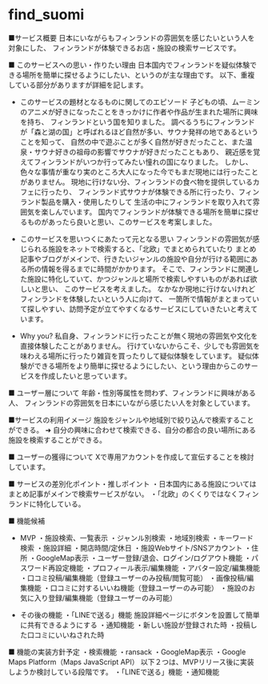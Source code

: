 # find_suomi

■サービス概要
日本にいながらもフィンランドの雰囲気を感じたいという人を対象にした、
フィンランドが体験できるお店・施設の検索サービスです。

■ このサービスへの思い・作りたい理由
日本国内でフィンランドを疑似体験できる場所を簡単に探せるようにしたい、というのが主な理由です。
以下、重複している部分がありますが詳細を記します。

* このサービスの題材となるものに関してのエピソード
子どもの頃、ムーミンのアニメが好きになったことをきっかけに作者や作品が生まれた場所に興味を持ち、
フィンランドという国を知りました。
調べるうちにフィンランドが「森と湖の国」と呼ばれるほど自然が多い、サウナ発祥の地であるということを知って、
自然の中で遊ぶことが多く自然が好きだったこと、また温泉・サウナ好きの祖母の影響でサウナが好きだったこともあり、
親近感を覚えてフィンランドがいつか行ってみたい憧れの国になりました。
しかし、色々な事情が重なり実のところ大人になった今でもまだ現地には行ったことがありません。
現地に行けない分、フィンランドの食べ物を提供しているカフェに行ったり、
フィンランド式サウナが体験できる所に行ったり、フィンランド製品を購入・使用したりして
生活の中にフィンランドを取り入れて雰囲気を楽しんでいます。
国内でフィンランドが体験できる場所を簡単に探せるものがあったら良いと思い、このサービスを考案しました。

* このサービスを思いつくにあたって元となる思い
フィンランドの雰囲気が感じられる施設をネットで検索すると、「北欧」でまとめられていたり
まとめ記事やブログがメインで、行きたいジャンルの施設や自分が行ける範囲にある所の情報を得るまでに時間がかかります。
そこで、フィンランドに関連した施設に特化していて、かつジャンルと場所で検索しやすいものがあれば欲しいと思い、
このサービスを考えました。
なかなか現地に行けないけれどフィンランドを体験したいという人に向けて、
一箇所で情報がまとまっていて探しやすい、訪問予定が立てやすくなるサービスにしていきたいと考えています。

* Why you?
私自身、フィンランドに行ったことが無く現地の雰囲気や文化を直接体験したことがありません。
行けていないからこそ、少しでも雰囲気を味わえる場所に行ったり雑貨を買ったりして疑似体験をしています。
疑似体験ができる場所をより簡単に探せるようにしたい、という理由からこのサービスを作成したいと思っています。

■ ユーザー層について
年齢・性別等属性を問わず、フィンランドに興味がある人、
フィンランドの雰囲気を日本にいながら感じたい人を対象としています。

■サービスの利用イメージ
施設をジャンルや地域別で絞り込んで検索することができる。
➜ 自分の興味に合わせて検索できる、自分の都合の良い場所にある施設を検索することができる。

■ ユーザーの獲得について
Xで専用アカウントを作成して宣伝することを検討しています。

■ サービスの差別化ポイント・推しポイント
・日本国内にある施設についてはまとめ記事がメインで検索サービスがない。
・「北欧」のくくりではなくフィンランドに特化している。

■ 機能候補
* MVP
・施設検索、一覧表示
	・ジャンル別検索
	・地域別検索
	・キーワード検索
・施設詳細
	・開店時間/定休日
	・施設Webサイト/SNSアカウント
	・住所
	・GoogleMap表示
・ユーザー登録/退会、ログイン/ログアウト機能
・パスワード再設定機能
・プロフィール表示/編集機能
	・アバター設定/編集機能
・口コミ投稿/編集機能（登録ユーザーのみ投稿/閲覧可能）
	・画像投稿/編集機能
・口コミに対するいいね機能（登録ユーザーのみ可能）
・施設のお気に入り登録/編集機能（登録ユーザーのみ可能）

* その後の機能
・「LINEで送る」機能
  施設詳細ページにボタンを設置して簡単に共有できるようにする
・通知機能
	・新しい施設が登録された時
	・投稿した口コミにいいねされた時

■ 機能の実装方針予定
・検索機能
  ・ransack
・GoogleMap表示
	・Google Maps Platform（Maps JavaScript API）
以下２つは、MVPリリース後に実装しようか検討している段階です。
・「LINEで送る」機能
・通知機能